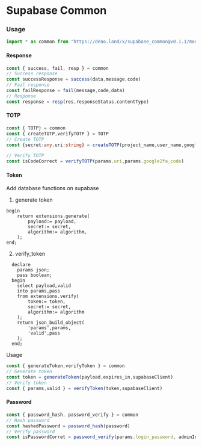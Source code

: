 # Supabase Common

### Usage 

```typescript
import * as common from "https://deno.land/x/supabase_common@v0.1.1/mod.ts"

```

#### Response

```typescript
const { success, fail, resp } = common
// Success response
const successResponse = success(data,message,code)
// Fail response
const failResponse = fail(message,code,data)
// Response
const response = resp(res,responseStatus,contentType)
```

#### TOTP

```typescript
const { TOTP} = common
const { createTOTP,verifyTOTP } = TOTP
// Create TOTP
const {secret:any,uri:string} = createTOTP(project_name,user_name,google2fa_secret)

// Verify TOTP
const isCodeCorrect = verifyTOTP(params.uri,params.google2fa_code)
```

#### Token

Add database functions on supabase

1. generate token
```postgresql
begin
    return extensions.generate(
        payload:= payload,
        secret:= secret,
        algorithm:= algorithm,
    );
end;
```
2. verify_token
```postgresql  
  declare
    params json;
    pass boolean;
  begin
    select payload,valid
    into params,pass
    from extensions.verify(
        token:= token,
        secret:= secret,
        algorithm:= algorithm
    );
    return json_build_object(
        'params',params,
        'valid',pass
    );
  end;
```

Usage

```typescript
const { generateToken,verifyToken } = common
// Generate token
const token = generateToken(payload,expires_in,supabaseClient)
// Verify token
const { params,valid } = verifyToken(token,supabaseClient)
```

#### Password

```typescript
const { password_hash, password_verify } = common
// Hash password
const hashedPassword = password_hash(password)
// Verify password
const isPasswordCorret = password_verify(params.login_password, adminInfo.login_hash)
```



